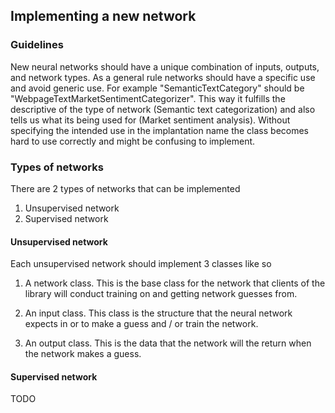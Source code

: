 [//]: # (Only edit this file if it is in $project/in directory. This file is compiled)
## Implementing a new network

### Guidelines
New neural networks should have a unique combination of inputs, outputs, and network types. As a general rule networks should have a specific use and avoid generic use. For example "SemanticTextCategory" should be "WebpageTextMarketSentimentCategorizer". This way it fulfills the descriptive of the type of network (Semantic text categorization) and also tells us what its being used for (Market sentiment analysis). Without specifying the intended use in the implantation name the class becomes hard to use correctly and might be confusing to implement. 

### Types of networks
There are 2 types of networks that can be implemented
1. Unsupervised network
2. Supervised network

#### Unsupervised network
Each unsupervised network should implement 3 classes like so

1. A network class. This is the base class for the network that clients of the library will conduct training on and getting network guesses from.

[embedmd]:# (../../../examples/network/cool/SomeCoolNetwork.ts typescript)

2. An input class. This class is the structure that the neural network expects in or to make a guess and / or train the network.

[embedmd]:# (../../../examples/network/cool/SomeCoolNetworkInput.ts typescript)

3. An output class. This is the data that the network will the return when the network makes a guess.

[embedmd]:# (../../../examples/network/cool/SomeCoolNetworkOutput.ts typescript)

#### Supervised network
TODO